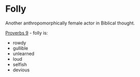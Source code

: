 # Folly

Another anthropomorphically female actor in Biblical thought.

[Proverbs 9]() - folly is:
* rowdy
* gullible
* unlearned
* loud
* selfish
* devious
